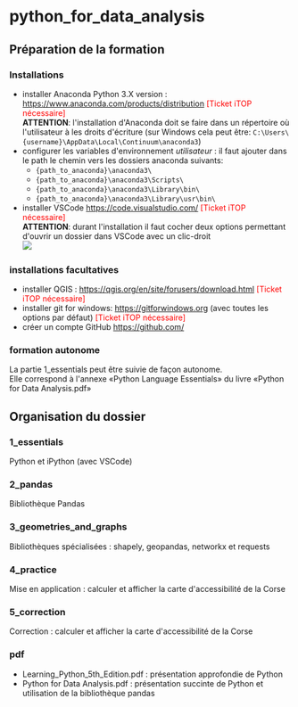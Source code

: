 ﻿
# python_for_data_analysis

## Préparation de la formation
### Installations 
- installer Anaconda Python 3.X version : https://www.anaconda.com/products/distribution <font  color='red'>[Ticket iTOP nécessaire]</font>  
**ATTENTION**: l'installation d'Anaconda doit se faire dans un répertoire où l'utilisateur à les droits d'écriture (sur Windows cela peut être: `C:\Users\{username}\AppData\Local\Continuum\anaconda3`)
- configurer les variables d'environnement *utilisateur* :
il faut ajouter dans le path le chemin vers les dossiers anaconda suivants:
    - `{path_to_anaconda}\anaconda3\`
    - `{path_to_anaconda}\anaconda3\Scripts\`
    - `{path_to_anaconda}\anaconda3\Library\bin\`
    - `{path_to_anaconda}\anaconda3\Library\usr\bin\`
- installer VSCode https://code.visualstudio.com/ <font  color='red'>[Ticket iTOP nécessaire]</font>  
**ATTENTION**: durant l'installation il faut cocher deux options permettant d'ouvrir un dossier dans VSCode avec un clic-droit   
![](https://i.stack.imgur.com/mWd9I.png)

### installations facultatives
- installer QGIS : https://qgis.org/en/site/forusers/download.html  <font  color='red'>[Ticket iTOP nécessaire]</font>
- installer git for windows: https://gitforwindows.org (avec toutes les options par défaut) <font  color='red'>[Ticket iTOP nécessaire]</font>
- créer un compte GitHub https://github.com/

### formation autonome
La partie 1_essentials peut être suivie de façon autonome.  
Elle correspond à l'annexe «Python Language Essentials» du livre «Python for Data Analysis.pdf»  

## Organisation du dossier

### 1_essentials
Python et iPython (avec VSCode)

### 2_pandas
Bibliothèque Pandas

### 3_geometries_and_graphs
Bibliothèques spécialisées : shapely, geopandas, networkx et requests

### 4_practice
Mise en application : calculer et afficher la carte d'accessibilité de la Corse

### 5_correction
Correction : calculer et afficher la carte d'accessibilité de la Corse

### pdf
- Learning_Python_5th_Edition.pdf : présentation approfondie de Python
- Python for Data Analysis.pdf : présentation succinte de Python et utilisation de la bibliothèque pandas

